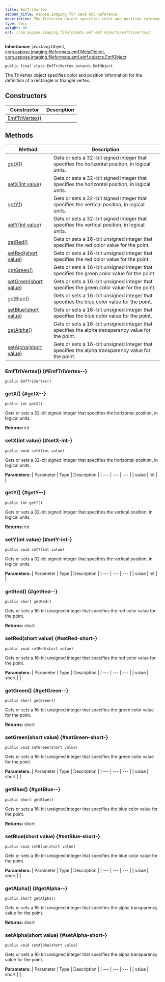 ```yaml
---
title: EmfTriVertex
second_title: Aspose.Imaging for Java API Reference
description: The TriVertex object specifies color and position information for the definition of a rectangle or  triangle vertex.
type: docs
weight: 36
url: /com.aspose.imaging.fileformats.emf.emf.objects/emftrivertex/
---
```

**Inheritance:**
java.lang.Object, [com.aspose.imaging.fileformats.emf.MetaObject](../../com.aspose.imaging.fileformats.emf/metaobject), [com.aspose.imaging.fileformats.emf.emf.objects.EmfObject](../../com.aspose.imaging.fileformats.emf.emf.objects/emfobject)
```
public final class EmfTriVertex extends EmfObject
```

The TriVertex object specifies color and position information for the definition of a rectangle or triangle vertex.
## Constructors

| Constructor | Description |
| --- | --- |
| [EmfTriVertex()](#EmfTriVertex--) |  |
## Methods

| Method | Description |
| --- | --- |
| [getX()](#getX--) | Gets or sets a 32-bit signed integer that specifies the horizontal position, in logical units. |
| [setX(int value)](#setX-int-) | Gets or sets a 32-bit signed integer that specifies the horizontal position, in logical units. |
| [getY()](#getY--) | Gets or sets a 32-bit signed integer that specifies the vertical position, in logical units. |
| [setY(int value)](#setY-int-) | Gets or sets a 32-bit signed integer that specifies the vertical position, in logical units. |
| [getRed()](#getRed--) | Gets or sets a 16-bit unsigned integer that specifies the red color value for the point. |
| [setRed(short value)](#setRed-short-) | Gets or sets a 16-bit unsigned integer that specifies the red color value for the point. |
| [getGreen()](#getGreen--) | Gets or sets a 16-bit unsigned integer that specifies the green color value for the point. |
| [setGreen(short value)](#setGreen-short-) | Gets or sets a 16-bit unsigned integer that specifies the green color value for the point. |
| [getBlue()](#getBlue--) | Gets or sets a 16-bit unsigned integer that specifies the blue color value for the point. |
| [setBlue(short value)](#setBlue-short-) | Gets or sets a 16-bit unsigned integer that specifies the blue color value for the point. |
| [getAlpha()](#getAlpha--) | Gets or sets a 16-bit unsigned integer that specifies the alpha transparency value for the point. |
| [setAlpha(short value)](#setAlpha-short-) | Gets or sets a 16-bit unsigned integer that specifies the alpha transparency value for the point. |
### EmfTriVertex() {#EmfTriVertex--}
```
public EmfTriVertex()
```


### getX() {#getX--}
```
public int getX()
```


Gets or sets a 32-bit signed integer that specifies the horizontal position, in logical units.

**Returns:**
int
### setX(int value) {#setX-int-}
```
public void setX(int value)
```


Gets or sets a 32-bit signed integer that specifies the horizontal position, in logical units.

**Parameters:**
| Parameter | Type | Description |
| --- | --- | --- |
| value | int |  |

### getY() {#getY--}
```
public int getY()
```


Gets or sets a 32-bit signed integer that specifies the vertical position, in logical units.

**Returns:**
int
### setY(int value) {#setY-int-}
```
public void setY(int value)
```


Gets or sets a 32-bit signed integer that specifies the vertical position, in logical units.

**Parameters:**
| Parameter | Type | Description |
| --- | --- | --- |
| value | int |  |

### getRed() {#getRed--}
```
public short getRed()
```


Gets or sets a 16-bit unsigned integer that specifies the red color value for the point.

**Returns:**
short
### setRed(short value) {#setRed-short-}
```
public void setRed(short value)
```


Gets or sets a 16-bit unsigned integer that specifies the red color value for the point.

**Parameters:**
| Parameter | Type | Description |
| --- | --- | --- |
| value | short |  |

### getGreen() {#getGreen--}
```
public short getGreen()
```


Gets or sets a 16-bit unsigned integer that specifies the green color value for the point.

**Returns:**
short
### setGreen(short value) {#setGreen-short-}
```
public void setGreen(short value)
```


Gets or sets a 16-bit unsigned integer that specifies the green color value for the point.

**Parameters:**
| Parameter | Type | Description |
| --- | --- | --- |
| value | short |  |

### getBlue() {#getBlue--}
```
public short getBlue()
```


Gets or sets a 16-bit unsigned integer that specifies the blue color value for the point.

**Returns:**
short
### setBlue(short value) {#setBlue-short-}
```
public void setBlue(short value)
```


Gets or sets a 16-bit unsigned integer that specifies the blue color value for the point.

**Parameters:**
| Parameter | Type | Description |
| --- | --- | --- |
| value | short |  |

### getAlpha() {#getAlpha--}
```
public short getAlpha()
```


Gets or sets a 16-bit unsigned integer that specifies the alpha transparency value for the point.

**Returns:**
short
### setAlpha(short value) {#setAlpha-short-}
```
public void setAlpha(short value)
```


Gets or sets a 16-bit unsigned integer that specifies the alpha transparency value for the point.

**Parameters:**
| Parameter | Type | Description |
| --- | --- | --- |
| value | short |  |

